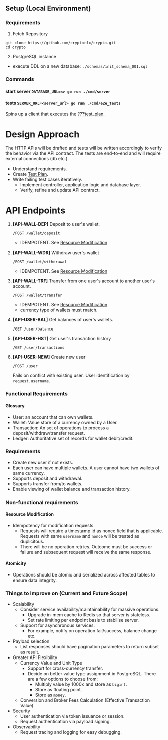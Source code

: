 
## Setup (Local Environment)

### Requirements

1. Fetch Repository
``` /bin/sh
git clone https://github.com/cryptonlx/crypto.git
cd crypto
```

2. PostgreSQL instance
- execute DDL on a new database: `./schemas/init_schema_001.sql`

### Commands

#### start server `DATABASE_URL=<> go run ./cmd/server`
#### tests `SERVER_URL=<server_url> go run ./cmd/e2e_tests`
Spins up a client that executes the [???test_plan](???).

# Design Approach

The HTTP APIs will be drafted and tests will be written accordingly to verify the behavior via the API contract.
The tests are end-to-end and will require external connections (db etc.).

- Understand requirements.
- Create [Test Plan](./test_plan.md).
- Write failing test cases iteratively.
  - Implement controller, application logic and database layer.
  - Verify, refine and update API contract.

# API Endpoints
1. **[API-WALL-DEP]** Deposit to user's wallet.

    `/POST /wallet/deposit`

    - IDEMPOTENT. See [Resource Modification](#resource-modification)
2. **[API-WALL-WDR]** Withdraw user's wallet

    `/POST /wallet/withdrawal`

    - IDEMPOTENT. See [Resource Modification](#resource-modification)
3. **[API-WALL-TRF]** Transfer from one user's account to another user's account.

    `/POST /wallet/transfer`

    - IDEMPOTENT. See [Resource Modification](#resource-modification)
    - currency type of wallets must match.
4. **[API-USER-BAL]** Get balances of user's wallets.

    `/GET /user/balance`

5. **[API-USER-HST]** Get user's transaction history

    `/GET /user/transactions`

6. **[API-USER-NEW]** Create new user

   `/POST /user`

    Fails on conflict with existing user. User identification by `request.username`.

### Functional Requirements

#### Glossary

- User: an account that can own wallets.
- Wallet: Value store of a currency owned by a User.
- Transaction: An set of operations to process a deposit/withdraw/transfer request.
- Ledger: Authoritative set of records for wallet debit/credit.

### Requirements
- Create new user if not exists.
- Each user can have multiple wallets. A user cannot have two wallets of same currency.
- Supports deposit and withdrawal.
- Supports transfer from/to wallets.
- Enable viewing of wallet balance and transaction history.

### Non-functional requirements

#### Resource Modification
- Idempotency for modification requests.
  - Requests will require a timestamp id as nonce field that is applicable. Requests with same `username` and `nonce` will be treated as duplicitous.
  - There will be no operation retries. Outcome must be success or failure and subsequent request will receive the same response.

#### Atomicity
- Operations should be atomic and serialized across affected tables to ensure data integrity.

### Things to Improve on (Current and Future Scope)
- Scalability
  - Consider service availability/maintainability for massive operations.
    - Upgrade in-mem cache to Redis so that server is stateless.
    - Set rate limiting per endpoint basis to stabilise server.
  - Support for asynchronous services.
    - For example, notify on operation fail/success, balance change etc.
- Payload selection
  - List responses should have pagination parameters to return subset as result.
- Greater API Flexibility
  - Currency Value and Unit Type
    - Support for cross-currency transfer.
    - Decide on better value type assignment in PostgreSQL. There are a few options to choose from:
      - Multiply value by 1000x and store as `bigint`.
      - Store as floating point.
      - Store as `money`.
  - Conversion and Broker Fees Calculation (Effective Transaction Value)
- Security
  - User authentication via token issuance or session.
  - Request authentication via payload signing.
- Observability
  - Request tracing and logging for easy debugging.